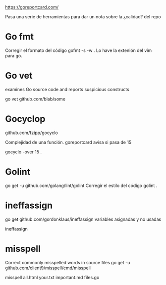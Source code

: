 https://goreportcard.com/

Pasa una serie de herramientas para dar un nota sobre la ¿calidad? del repo



# Go fmt
Corregir el formato del código
gofmt -s -w .
Lo have la extenión del vim para go.


# Go vet
examines Go source code and reports suspicious constructs

go vet github.com/blab/some


# Gocyclop
github.com/fzipp/gocyclo

Complejidad de una función. goreportcard avisa si pasa de 15

gocyclo -over 15 .


# Golint
go get -u github.com/golang/lint/golint
Corregir el estilo del código
golint .


# ineffassign
go get github.com/gordonklaus/ineffassign
variables asignadas y no usadas

ineffassign



# misspell
Correct commonly misspelled words in source files
go get -u github.com/client9/misspell/cmd/misspell

misspell all.html your.txt important.md files.go

